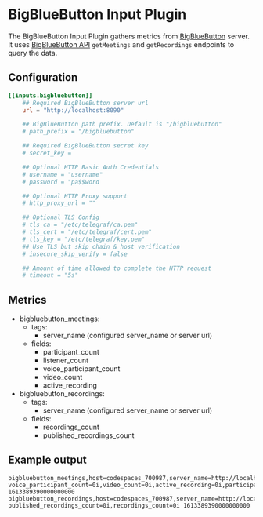 # BigBlueButton Input Plugin

The BigBlueButton Input Plugin gathers metrics from [BigBlueButton](https://bigbluebutton.org/) server. It uses [BigBlueButton API](https://docs.bigbluebutton.org/dev/api.html) `getMeetings` and `getRecordings` endpoints to query the data.

## Configuration

```toml
[[inputs.bigbluebutton]]
	## Required BigBlueButton server url
	url = "http://localhost:8090"

	## BigBlueButton path prefix. Default is "/bigbluebutton"
	# path_prefix = "/bigbluebutton"

	## Required BigBlueButton secret key
	# secret_key =

	## Optional HTTP Basic Auth Credentials
	# username = "username"
	# password = "pa$$word

	## Optional HTTP Proxy support
	# http_proxy_url = ""

	## Optional TLS Config
	# tls_ca = "/etc/telegraf/ca.pem"
	# tls_cert = "/etc/telegraf/cert.pem"
	# tls_key = "/etc/telegraf/key.pem"
	## Use TLS but skip chain & host verification
	# insecure_skip_verify = false

	## Amount of time allowed to complete the HTTP request
	# timeout = "5s"
```

## Metrics

- bigbluebutton_meetings:
  - tags:
    - server_name (configured server_name or server url)
  - fields:
    - participant_count
    - listener_count
    - voice_participant_count
    - video_count
    - active_recording
- bigbluebutton_recordings:
  - tags:
    - server_name (configured server_name or server url)
  - fields:
    - recordings_count
    - published_recordings_count

## Example output
``` 
bigbluebutton_meetings,host=codespaces_700987,server_name=http://localhost:8090 voice_participant_count=0i,video_count=0i,active_recording=0i,participant_count=5i,listener_count=0i 1613389390000000000
bigbluebutton_recordings,host=codespaces_700987,server_name=http://localhost8090 published_recordings_count=0i,recordings_count=0i 1613389390000000000
```